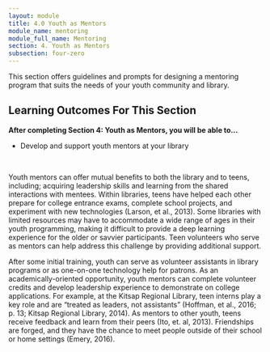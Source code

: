 ```yaml
---
layout: module
title: 4.0 Youth as Mentors
module_name: mentoring
module_full_name: Mentoring
section: 4. Youth as Mentors
subsection: four-zero
---
```


This section offers guidelines and prompts for designing a mentoring program that suits the needs of your youth community and library.

## Learning Outcomes For This Section

**After completing Section 4: Youth as Mentors, you will be able to...**
<ul class="fancy">
  <li>Develop and support youth mentors at your library</li> 
</ul>
<br>

Youth mentors can offer mutual benefits to both the library and to teens, including; acquiring leadership skills and learning from the shared interactions with mentees. Within libraries, teens have helped each other prepare for college entrance exams, complete school projects, and experiment with new technologies (Larson, et al., 2013). Some libraries with limited resources may have to accommodate a wide range of ages in their youth programming, making it difficult to provide a deep learning experience for the older or savvier participants. Teen volunteers who serve as mentors can help address this challenge by providing additional support.   

After some initial training, youth can serve as volunteer assistants in library programs or as one-on-one technology help for patrons. As an academically-oriented opportunity, youth mentors can complete volunteer credits and develop leadership experience to demonstrate on college applications. For example, at the Kitsap Regional Library, teen interns play a key role and are “treated as leaders, not assistants” (Hoffman, et al., 2016; p. 13; Kitsap Regional Library, 2014). As mentors to other youth, teens receive feedback and learn from their peers (Ito, et. al, 2013). Friendships are forged, and they have the chance to meet people outside of their school or home settings (Emery, 2016).
